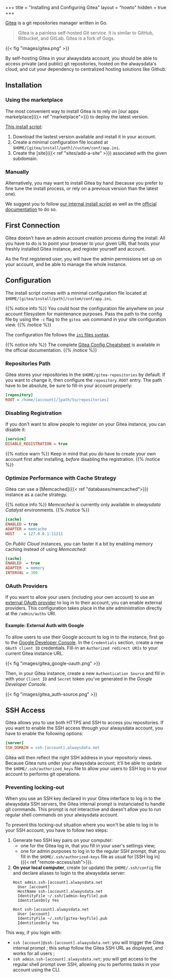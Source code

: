 +++
title = "Installing and Configuring Gitea"
layout = "howto"
hidden = true
+++

[Gitea](https://gitea.io) is a git repositories manager written in Go.

> Gitea is a painless self-hosted Git service. It is similar to GitHub, Bitbucket, and GitLab. Gitea is a fork of Gogs.

{{< fig "images/gitea.png" >}}

By self-hosting Gitea in your alwaysdata account, you should be able to access private (and public) git repositories, hosted on the alwaysdata's cloud, and cut your dependency to centralized hosting solutions like Github.

## Installation

### Using the marketplace

The most convenient way to install Gitea is to rely on [our apps marketplace]({{< ref "marketplace">}}) to deploy the latest version.

[This install script](https://admin.alwaysdata.com/site/application/script/2/detail/):

1. Download the lastest version available and install it in your account.
2. Create a minimal configuration file located at `$HOME/[gitea/install/path]/custom/conf/app.ini`.
3. Create the [site]({{< ref "sites/add-a-site" >}}) associated with the given subdomain.

### Manually

Alternatively, you may want to install Gitea by hand (because you prefer to fine tune the install process, or rely on a previous version than the latest one).

We suggest you to follow [our internal install script](https://admin.alwaysdata.com/site/application/script/2/detail/) as well as the [official documentation](https://docs.gitea.io/en-us/install-from-binary/) to do so.

## First Connection

Gitea doesn't have an admin account creation process during the install. All you have to do is to point your browser to your given URL that hosts your freshly installed Gitea instance, and register yourself and account.

As the first registered user, you will have the admin permissions set up on your account, and be able to manage the whole instance.

## Configuration

The install script comes with a minimal configuration file located at `$HOME/[gitea/install/path]/custom/conf/app.ini`.

{{% notice info %}}
You could host the configuration file anywhere on your account filesystem for maintenance purposes. Pass the path to the config file by using the `-c` flag to the `gitea web` command in your site configuration view.
{{% /notice %}}

The configuration file follows the [`ini` files syntax](https://en.wikipedia.org/wiki/INI_file).

{{% notice info %}}
The complete [Gitea Config Cheatsheet](https://docs.gitea.io/en-us/config-cheat-sheet/) is available in the official documentation.
{{% /notice %}}

### Repositories Path

Gitea stores your repositories in the `$HOME/gitea-repositories` by default. If you want to change it, then configure the `repository.ROOT` entry. The path have to be absolute, be sure to fill-in your account properly:

```ini
[repository]
ROOT = /home/[account]/[path/to/repositories]
```

### Disabling Registration

If you don't want to allow people to register on your Gitea instance, you can disable it:

```ini
[service]
DISABLE_REGISTRATION = true
```

{{% notice warn %}}
Keep in mind that you do have to create your own account first after installing, *before* disabling the registration.
{{% /notice %}}

### Optimize Performance with Cache Strategy

Gitea can use a [Memcached]({{< ref "databases/memcached">}}) instance as a cache strategy.

{{% notice info %}}
*Memcached* is currently only available in *alwaysdata Catalyst* environments.
{{% /notice %}}

```ini
[cache]
ENABLED = true
ADAPTER = memcache
HOST    = 127.0.0.1:11211
```

On *Public Cloud* instances, you can faster it a bit by enabling memory caching instead of using *Memcached*:

```ini
[cache]
ENABLED  = true
ADAPTER  = memory
INTERVAL = 300
```

### OAuth Providers

If you want to allow your users (including your own account) to use an [external OAuth provider](https://en.wikipedia.org/wiki/OAuth) to log in to their account, you can enable external providers. This configuration takes place in the site administration directly at the `/admin/auths` URI.

#### Example: External Auth with Google

To allow users to use their Google account to log in to the instance, first go to the [Google Developer Console](https://console.developers.google.com/). In the `Credentials` section, create a new `OAuth client ID` credentials. Fill-in an `Authorized redirect URIs` to your current Gitea instance URL.

{{< fig "images/gitea_google-oauth.png" >}}

Then, in your Gitea instance, create a new `Authentication Source` and fill in with your `Client ID` and `Secret` token you've generated in the *Google Developer Console*.

{{< fig "images/gitea_auth-source.png" >}}

## SSH Access

Gitea allows you to use both HTTPS and SSH to access you repositories. If you want to enable the SSH access through your alwaysdata account, you have to enable the following options:

```ini
[server]
SSH_DOMAIN = ssh-[account].alwaysdata.net
```

Gitea will then reflect the right SSH address in your repositoriy views. Because Gitea runs under your alwaysdata account, it'll be able to update the `$HOME/.ssh/authorized_keys` file to allow your users to SSH log in to your account to performs git operations.

### Preventing locking-out

When you use an SSH key declared in your Gitea interface to log in to the alwaysdata SSH servers, the Gitea internal prompt is instanciated to handle git commands. This prompt is *not* interactive and doesn't allow you to run regular shell commands on your alwaysdata account.

To prevent this locking-out situation where you won't be able to log in to your SSH account, you have to follow two steps:

1. Generate two SSH key pairs on your computer:
   - one for the Gitea log in, that you fill in your user's settings view;
   - one for admin purposes to log in to the regular SSH prompt, that you fill in the `$HOME/.ssh/authorized-keys` file as usual for [SSH log in]({{< ref "remote-access/ssh">}}).
2. **On your local computer**, create (or update) the `$HOME/.ssh/config` file and declare aliases to login to the alwaysdata server:
   ```ssh
   Host admin.ssh-[account].alwaysdata.net
     User [account]
     HostName ssh-[account].alwaysdata.net
     IdentityFile ~/.ssh/[admin-keyfile].pub
     IdentitiesOnly Yes

   Host ssh-[account].alwaysdata.net
     User [account]
     IdentityFile ~/.ssh/[gitea-keyfile].pub
     IdentitiesOnly Yes
   ```

This way, if you login with:

* `ssh [account]@ssh-[account].alwaysdata.net`: you will trigger the Gitea internal prompt ; this setup follow the Gitea SSH URL as displayed, and works for all users ;
* `ssh admin.ssh-[account].alwaysdata.net`: you will get access to the regular shell prompt over SSH, allowing you to performs tasks in your account using the CLI.
